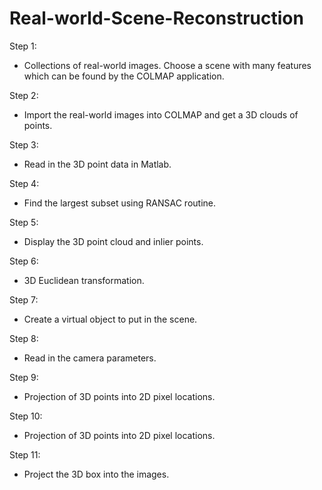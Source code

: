 # Real-world-Scene-Reconstruction
Step 1:
- Collections of real-world images. Choose a scene with many features which can be found by the COLMAP application.

Step 2:
- Import the real-world images into COLMAP and get a 3D clouds of points.

Step 3:
- Read in the 3D point data in Matlab.

Step 4:
- Find the largest subset using RANSAC routine.

Step 5:
- Display the 3D point cloud and inlier points.

Step 6:
- 3D Euclidean transformation.

Step 7:
- Create a virtual object to put in the scene.

Step 8:
- Read in the camera parameters.

Step 9:
- Projection of 3D points into 2D pixel locations.

Step 10:
- Projection of 3D points into 2D pixel locations.

Step 11:
- Project the 3D box into the images.
